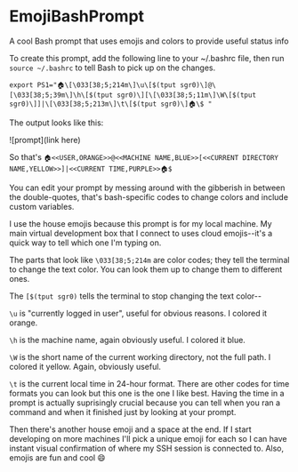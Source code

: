 # EmojiBashPrompt
A cool Bash prompt that uses emojis and colors to provide useful status info

To create this prompt, add the following line to your ~/.bashrc file, then run `source ~/.bashrc` to tell Bash to pick up on the changes.

`export PS1="🏠\[\033[38;5;214m\]\u\[$(tput sgr0)\]@\[\033[38;5;39m\]\h\[$(tput sgr0)\][\[\033[38;5;11m\]\W\[$(tput sgr0)\]]|\[\033[38;5;213m\]\t\[$(tput sgr0)\]🏠\$ "`

The output looks like this:

![prompt](link here)

So that's `🏠<<USER,ORANGE>>@<<MACHINE NAME,BLUE>>[<<CURRENT DIRECTORY NAME,YELLOW>>]|<<CURRENT TIME,PURPLE>>🏠$ `

You can edit your prompt by messing around with the gibberish in between the double-quotes, that's bash-specific codes to change colors and include custom variables.

I use the house emojis because this prompt is for my local machine. My main virtual development box that I connect to uses cloud emojis--it's a quick way to tell which one I'm typing on.

The parts that look like `\033[38;5;214m` are color codes; they tell the terminal to change the text color. You can look them up to change them to different ones.

The `[$(tput sgr0)` tells the terminal to stop changing the text color--

`\u` is "currently logged in user", useful for obvious reasons. I colored it orange.

`\h` is the machine name, again obviously useful. I colored it blue.

`\W` is the short name of the current working directory, not the full path. I colored it yellow. Again, obviously useful.

`\t` is the current local time in 24-hour format. There are other codes for time formats you can look but this one is the one I like best. Having the time in a prompt is actually suprisingly crucial because you can tell when you ran a command and when it finished just by looking at your prompt.

Then there's another house emoji and a space at the end. If I start developing on more machines I'll pick a unique emoji for each so I can have instant visual confirmation of where my SSH session is connected to. Also, emojis are fun and cool 😄
